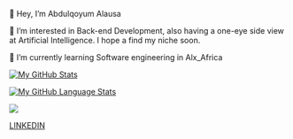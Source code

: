 👋 Hey, I’m Abdulqoyum Alausa

👀 I’m interested in Back-end Development, also having a one-eye side view at Artificial Intelligence. I hope a find my niche soon.

🌱 I’m currently learning Software engineering in Alx_Africa






[![My GitHub Stats](https://github-readme-stats.vercel.app/api/?username=Alausa2001&count_private=true&theme=tokyonight&showicons=true)]()

[![My GitHub Language Stats](https://github-readme-stats.vercel.app/api/top-langs/?username=Alausa2001&layout=compact&langs_count=10&theme=tokyonight)]()

<img src="https://github-readme-streak-stats.herokuapp.com/?user=Alausa2001"/>




[LINKEDIN](https://linkedin.com/in/abdulqoyum-alausa-382a57239)
